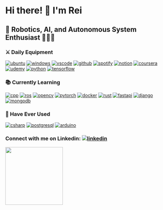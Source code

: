 # Hi there! 👋 I'm **Rei**

## 🤖 **Robotics, AI, and Autonomous System Enthusiast** 🧑🏻‍💻

### ⚔️ Daily Equipment
[![ubuntu](https://img.shields.io/badge/Ubuntu-E95420?style=for-the-badge&logo=ubuntu&logoColor=white)](https://ubuntu.com)
[![windows](https://img.shields.io/badge/Windows-0078D6?style=for-the-badge&logo=windows&logoColor=white)](https://www.microsoft.com/en-us/windows)
[![vscode](https://img.shields.io/badge/Visual_Studio_Code-0078D4?style=for-the-badge&logo=visual%20studio%20code&logoColor=white)](https://code.visualstudio.com)
[![github](https://img.shields.io/badge/GitHub-100000?style=for-the-badge&logo=github&logoColor=white)](https://github.com)
[![spotify](https://img.shields.io/badge/Spotify-1ED760?&style=for-the-badge&logo=spotify&logoColor=white)](https://spotify.com)
[![notion](https://img.shields.io/badge/Notion-%23000000.svg?style=for-the-badge&logo=notion&logoColor=white)](https://www.notion.so/)
[![coursera](https://img.shields.io/badge/Coursera-%230056D2.svg?style=for-the-badge&logo=Coursera&logoColor=white)](https://www.coursera.org)
[![udemy](https://img.shields.io/badge/Udemy-A435F0?style=for-the-badge&logo=Udemy&logoColor=white)](https://www.udemy.com)
[![python](https://img.shields.io/badge/python-3670A0?style=for-the-badge&logo=python&logoColor=ffdd54)](https://www.python.org)
[![tensorflow](https://img.shields.io/badge/TensorFlow-FF6F00?style=for-the-badge&logo=tensorflow&logoColor=white)](https://www.tensorflow.org)

### 📚 Currently Learning
[![cpp](https://img.shields.io/badge/C%2B%2B-00599C?style=for-the-badge&logo=c%2B%2B&logoColor=white)](https://isocpp.org)
[![ros](https://img.shields.io/badge/ros-%230A0FF9.svg?style=for-the-badge&logo=ros&logoColor=white)](https://www.ros.org/)
[![opencv](https://img.shields.io/badge/opencv-%23white.svg?style=for-the-badge&logo=opencv&logoColor=white)](https://opencv.org)
[![pytorch](https://img.shields.io/badge/PyTorch-%23EE4C2C.svg?style=for-the-badge&logo=PyTorch&logoColor=white)](https://pytorch.org)
[![docker](https://img.shields.io/badge/Docker-2CA5E0?style=for-the-badge&logo=docker&logoColor=white)](https://docker.com)
[![rust](https://img.shields.io/badge/Rust-000000?style=for-the-badge&logo=rust&logoColor=white)](https://www.rust-lang.org)
[![fastapi](https://img.shields.io/badge/FastAPI-005571?style=for-the-badge&logo=fastapi)](https://fastapi.tiangolo.com)
[![django](https://img.shields.io/badge/django-%23092E20.svg?style=for-the-badge&logo=django&logoColor=white)](https://www.djangoproject.com)
[![mongodb](https://img.shields.io/badge/MongoDB-%234ea94b.svg?style=for-the-badge&logo=mongodb&logoColor=white)](https://www.mongodb.com/)

### 📝 Have Ever Used
[![csharp](https://img.shields.io/badge/C%23-239120?style=for-the-badge&logo=c-sharp&logoColor=white)](https://dotnet.microsoft.com/en-us/languages/csharp)
[![postgresql](https://img.shields.io/badge/PostgreSQL-316192?style=for-the-badge&logo=postgresql&logoColor=white)](https://www.postgresql.org)
[![arduino](https://img.shields.io/badge/-Arduino-00979D?style=for-the-badge&logo=Arduino&logoColor=white)](https://www.arduino.cc)

### Connect with me on Linkedin: [![linkedin](https://img.shields.io/badge/LinkedIn-0077B5?style=for-the-badge&logo=linkedin&logoColor=white)](https://www.linkedin.com/in/reinato-teguh-santoso/)

<p align="left">
<a href="https://github.com/reinoteguh15">
  <img height="180em" src="https://github-readme-stats-eight-theta.vercel.app/api?username=reinoteguh15&show_icons=true&theme=dark&include_all_commits=true&count_private=true"/> 
</a>
</p>
